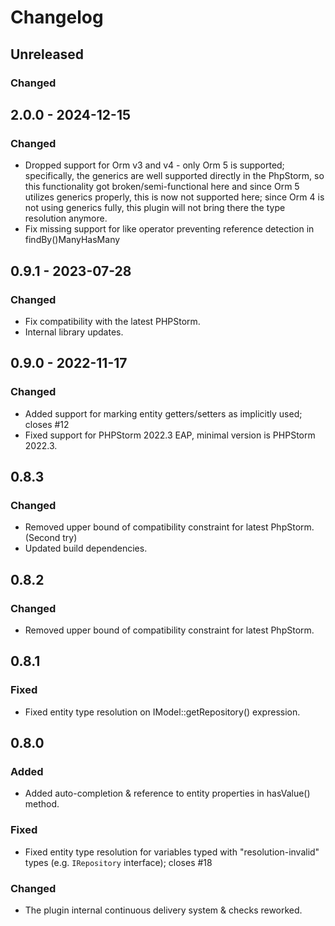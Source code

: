 # Changelog

## Unreleased

### Changed

## 2.0.0 - 2024-12-15

### Changed

- Dropped support for Orm v3 and v4 - only Orm 5 is supported; specifically, the generics are well supported directly in the PhpStorm, so this functionality got broken/semi-functional here and since Orm 5 utilizes generics properly, this is now not supported here; since Orm 4 is not using generics fully, this plugin will not bring there the type resolution anymore.
- Fix missing support for like operator preventing reference detection in findBy()ManyHasMany<AnotherEntity>

## 0.9.1 - 2023-07-28

### Changed

- Fix compatibility with the latest PHPStorm.
- Internal library updates.

## 0.9.0 - 2022-11-17

### Changed

- Added support for marking entity getters/setters as implicitly used; closes #12
- Fixed support for PHPStorm 2022.3 EAP, minimal version is PHPStorm 2022.3.

## 0.8.3

### Changed

- Removed upper bound of compatibility constraint for latest PhpStorm. (Second try)
- Updated build dependencies.

## 0.8.2

### Changed

- Removed upper bound of compatibility constraint for latest PhpStorm.

## 0.8.1

### Fixed

- Fixed entity type resolution on IModel::getRepository() expression.

## 0.8.0

### Added

- Added auto-completion & reference to entity properties in hasValue() method.

### Fixed

- Fixed entity type resolution for variables typed with "resolution-invalid" types (e.g. `IRepository` interface); closes #18

### Changed

- The plugin internal continuous delivery system & checks reworked.
